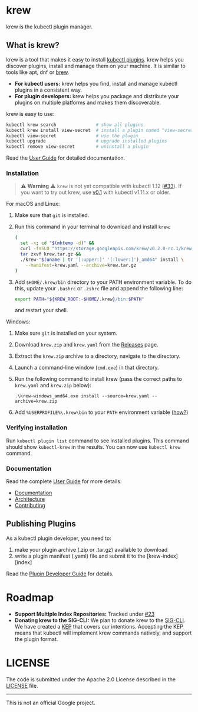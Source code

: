 # krew

krew is the kubectl plugin manager.

## What is krew?

krew is a tool that makes it easy to install
[kubectl plugins](https://kubernetes.io/docs/tasks/extend-kubectl/kubectl-plugins/).
krew helps you discover plugins, install and manage them on your machine. It is
similar to tools like apt, dnf or [brew](http://brew.sh).

- **For kubectl users:** krew helps you find, install and manage kubectl plugins
  in a consistent way.
- **For plugin developers:** krew helps you package and distribute your plugins
  on multiple platforms and makes them discoverable.

krew is easy to use:

```sh
kubectl krew search               # show all plugins
kubectl krew install view-secret  # install a plugin named "view-secret"
kubectl view-secret               # use the plugin
kubectl upgrade                   # upgrade installed plugins
kubectl remove view-secret        # uninstall a plugin
```

Read the [User Guide](./docs/USER_GUIDE.md) for detailed documentation.

### Installation

> :warning: **Warning** :warning: `krew` is not yet compatible with kubectl 1.12
> ([#33](https://github.com/GoogleContainerTools/krew/issues/33)). If you want
> to try out krew, use [v0.1](https://github.com/GoogleContainerTools/krew/tree/v0.1.1#installation) with
> kubectl v1.11.x or older.

For macOS and Linux:

1. Make sure that `git` is installed.
2. Run this command in your terminal to download and install `krew`:

    ```sh
    (
      set -x; cd "$(mktemp -d)" &&
      curl -fsSLO "https://storage.googleapis.com/krew/v0.2.0-rc.1/krew.{tar.gz,yaml}" &&
      tar zxvf krew.tar.gz &&
      ./krew-"$(uname | tr '[:upper:]' '[:lower:]')_amd64" install \
        --manifest=krew.yaml --archive=krew.tar.gz
    )
    ```
3. Add `$HOME/.krew/bin` directory to your PATH environment variable. To do
   this, update your `.bashrc` or `.zshrc` file and append the following line:

     ```sh
     export PATH="${KREW_ROOT:-$HOME/.krew}/bin:$PATH"
     ```

   and restart your shell.

Windows:

1. Make sure `git` is installed on your system.
1. Download `krew.zip` and `krew.yaml` from the [Releases][releases] page.
1. Extract the `krew.zip` archive to a directory, navigate to the directory.
1. Launch a command-line window (`cmd.exe`) in that directory.
1. Run the following command to install krew (pass the correct
   paths to `krew.yaml` and `krew.zip` below):

       .\krew-windows_amd64.exe install --source=krew.yaml --archive=krew.zip

3. Add `%USERPROFILE%\.krew\bin` to your `PATH` environment variable
   ([how?](https://java.com/en/download/help/path.xml))

[releases]: https://github.com/GoogleContainerTools/krew/releases

### Verifying installation

Run `kubectl plugin list` command to see installed plugins. This command should show `kubectl-krew` in the results. You can now use `kubectl krew` command.

### Documentation

Read the complete [User Guide](./docs/USER_GUIDE.md) for more details.

- [Documentation](./docs/)
- [Architecture](./docs/KREW_ARCHITECTURE.md)
- [Contributing](./CONTRIBUTING.md)

## Publishing Plugins

As a kubectl plugin developer, you need to:

1. make your plugin archive (.zip or .tar.gz) available to download
2. write a plugin manifest (.yaml) file and submit it to the [krew-index][index]

Read the [Plugin Developer Guide](./docs/DEVELOPER_GUIDE.md) for details.

# Roadmap

- **Support Multiple Index Repositories:** Tracked under
  [#23](https://github.com/GoogleContainerTools/krew/issues/23)
- **Donating krew to the SIG-CLI:** We plan to donate krew to the
  [SIG-CLI](https://github.com/kubernetes/community/tree/master/sig-cli). We
  have created a [KEP](https://github.com/kubernetes/community/pull/2340) that
  covers our intentions. Accepting the KEP means that kubectl will implement
  krew commands natively, and support the plugin format.

# LICENSE

The code is submitted under the Apache 2.0 License described in the
[LICENSE](./LICENSE) file.

----

This is not an official Google project.
